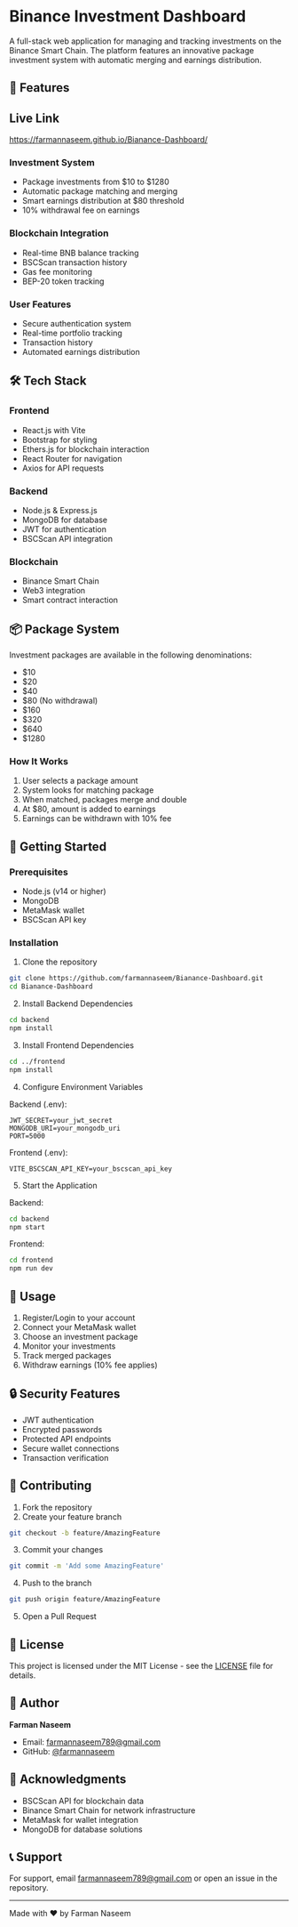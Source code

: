 # Binance Investment Dashboard

A full-stack web application for managing and tracking investments on the Binance Smart Chain. The platform features an innovative package investment system with automatic merging and earnings distribution.

## 🚀 Features

## Live Link 
https://farmannaseem.github.io/Bianance-Dashboard/

### Investment System
- Package investments from $10 to $1280
- Automatic package matching and merging
- Smart earnings distribution at $80 threshold
- 10% withdrawal fee on earnings

### Blockchain Integration
- Real-time BNB balance tracking
- BSCScan transaction history
- Gas fee monitoring
- BEP-20 token tracking

### User Features
- Secure authentication system
- Real-time portfolio tracking
- Transaction history
- Automated earnings distribution

## 🛠 Tech Stack

### Frontend
- React.js with Vite
- Bootstrap for styling
- Ethers.js for blockchain interaction
- React Router for navigation
- Axios for API requests

### Backend
- Node.js & Express.js
- MongoDB for database
- JWT for authentication
- BSCScan API integration

### Blockchain
- Binance Smart Chain
- Web3 integration
- Smart contract interaction

## 📦 Package System

Investment packages are available in the following denominations:
- $10
- $20
- $40
- $80 (No withdrawal)
- $160
- $320
- $640
- $1280

### How It Works
1. User selects a package amount
2. System looks for matching package
3. When matched, packages merge and double
4. At $80, amount is added to earnings
5. Earnings can be withdrawn with 10% fee

## 🚀 Getting Started

### Prerequisites
- Node.js (v14 or higher)
- MongoDB
- MetaMask wallet
- BSCScan API key

### Installation

1. Clone the repository
```bash
git clone https://github.com/farmannaseem/Bianance-Dashboard.git
cd Bianance-Dashboard
```

2. Install Backend Dependencies
```bash
cd backend
npm install
```

3. Install Frontend Dependencies
```bash
cd ../frontend
npm install
```

4. Configure Environment Variables

Backend (.env):
```env
JWT_SECRET=your_jwt_secret
MONGODB_URI=your_mongodb_uri
PORT=5000
```

Frontend (.env):
```env
VITE_BSCSCAN_API_KEY=your_bscscan_api_key
```

5. Start the Application

Backend:
```bash
cd backend
npm start
```

Frontend:
```bash
cd frontend
npm run dev
```

## 📱 Usage

1. Register/Login to your account
2. Connect your MetaMask wallet
3. Choose an investment package
4. Monitor your investments
5. Track merged packages
6. Withdraw earnings (10% fee applies)

## 🔒 Security Features

- JWT authentication
- Encrypted passwords
- Protected API endpoints
- Secure wallet connections
- Transaction verification

## 🤝 Contributing

1. Fork the repository
2. Create your feature branch
```bash
git checkout -b feature/AmazingFeature
```
3. Commit your changes
```bash
git commit -m 'Add some AmazingFeature'
```
4. Push to the branch
```bash
git push origin feature/AmazingFeature
```
5. Open a Pull Request

## 📝 License

This project is licensed under the MIT License - see the [LICENSE](LICENSE) file for details.

## 👤 Author

**Farman Naseem**
- Email: farmannaseem789@gmail.com
- GitHub: [@farmannaseem](https://github.com/farmannaseem)

## 🙏 Acknowledgments

- BSCScan API for blockchain data
- Binance Smart Chain for network infrastructure
- MetaMask for wallet integration
- MongoDB for database solutions

## 📞 Support

For support, email farmannaseem789@gmail.com or open an issue in the repository.

---
Made with ❤️ by Farman Naseem
